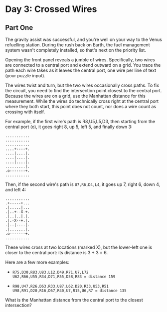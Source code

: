 # Day 3: Crossed Wires

## Part One

The gravity assist was successful, and you're well on your way to the Venus refuelling station. During the rush back on Earth, the fuel management system wasn't completely installed, so that's next on the priority list.

Opening the front panel reveals a jumble of wires. Specifically, two wires are connected to a central port and extend outward on a grid. You trace the path each wire takes as it leaves the central port, one wire per line of text (your puzzle input).

The wires twist and turn, but the two wires occasionally cross paths. To fix the circuit, you need to find the intersection point closest to the central port. Because the wires are on a grid, use the Manhattan distance for this measurement. While the wires do technically cross right at the central port where they both start, this point does not count, nor does a wire count as crossing with itself.

For example, if the first wire's path is R8,U5,L5,D3, then starting from the central port (o), it goes right 8, up 5, left 5, and finally down 3:

```
...........
...........
...........
....+----+.
....|....|.
....|....|.
....|....|.
.........|.
.o-------+.
...........
```

Then, if the second wire's path is `U7,R6,D4,L4`, it goes up 7, right 6, down 4, and left 4:

```
...........
.+-----+...
.|.....|...
.|..+--X-+.
.|..|..|.|.
.|.-X--+.|.
.|..|....|.
.|.......|.
.o-------+.
...........
```

These wires cross at two locations (marked X), but the lower-left one is closer to the central port: its distance is 3 + 3 = 6.

Here are a few more examples:

* ```
  R75,D30,R83,U83,L12,D49,R71,U7,L72
  U62,R66,U55,R34,D71,R55,D58,R83 = distance 159
  ```
* ```
  R98,U47,R26,D63,R33,U87,L62,D20,R33,U53,R51
  U98,R91,D20,R16,D67,R40,U7,R15,U6,R7 = distance 135
  ```

What is the Manhattan distance from the central port to the closest intersection?


